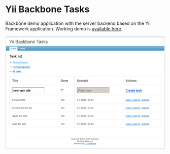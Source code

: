 
# Yii Backbone Tasks

Backbone demo application with the server backend based on the Yii Framework application.
Working demo is [available here](http://resurtm.kz/yii-backbone-tasks).

[![Browser shot](browser-shot.png)](http://resurtm.kz/yii-backbone-tasks)
